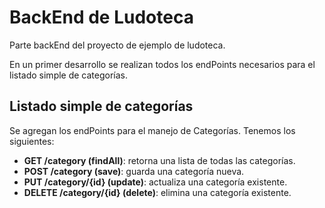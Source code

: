 # BackEnd de Ludoteca
Parte backEnd del proyecto de ejemplo de ludoteca.

En un primer desarrollo se realizan todos los endPoints necesarios para el listado simple de categorías.

## Listado simple de categorías

Se agregan los endPoints para el manejo de Categorías. Tenemos los siguientes:

- **GET /category (findAll)**: retorna una lista de todas las categorías.
- **POST /category (save)**: guarda una categoría nueva.
- **PUT /category/{id} (update)**: actualiza una categoría existente.
- **DELETE /category/{id} (delete)**: elimina una categoría existente.
